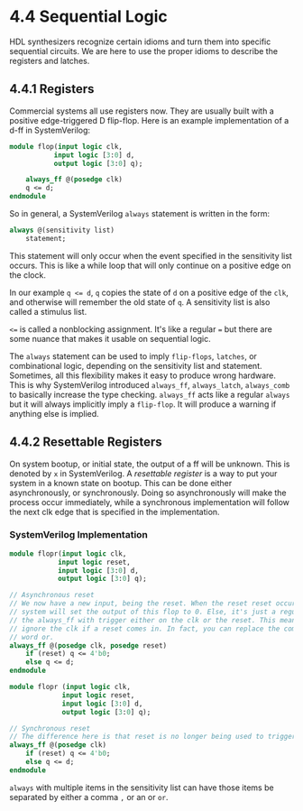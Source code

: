# 4.4 Sequential Logic

HDL synthesizers recognize certain idioms and turn them into specific sequential circuits. We are here to use the proper idioms to describe the registers and latches.

## 4.4.1 Registers

Commercial systems all use registers now. They are usually built with a positive edge-triggered D flip-flop. Here is an example implementation of a d-ff in SystemVerilog:

```SystemVerilog
module flop(input logic clk,
           input logic [3:0] d,
           output logic [3:0] q);

    always_ff @(posedge clk)
    q <= d;
endmodule
```

So in general, a SystemVerilog `always` statement is written in the form:

```SystemVerilog
always @(sensitivity list)
    statement;
```

This statement will only occur when the event specified in the sensitivity list occurs. This is like a while loop that will only continue on a positive edge on the clock.

In our example `q <= d`, `q` copies the state of `d` on a positive edge of the `clk`, and otherwise will remember the old state of `q`. A sensitivity list is also called a stimulus list.

`<=` is called a nonblocking assignment. It's like a regular `=` but there are some nuance that makes it usable on sequential logic.

The `always` statement can be used to imply `flip-flops`, `latches`, or combinational logic, depending on the sensitivity list and statement. Sometimes, all this flexibility makes it easy to produce wrong hardware. This is why SystemVerilog introduced `always_ff`, `always_latch`, `always_comb` to basically increase the type checking. `always_ff` acts like a regular `always` but it will always implicitly imply a `flip-flop`. It will produce a warning if anything else is implied.

## 4.4.2 Resettable Registers

On system bootup, or initial state, the output of a ff will be unknown. This is denoted by `x` in SystemVerilog. A *resettable register* is a way to put your system in a known state on bootup. This can be done either asynchronously, or synchronously. Doing so asynchronously will make the process occur immediately, while a synchronous implementation will follow the next clk edge that is specified in the implementation.

### SystemVerilog Implementation

```SystemVerilog
module flopr(input logic clk,
            input logic reset,
            input logic [3:0] d,
            output logic [3:0] q);

// Asynchronous reset
// We now have a new input, being the reset. When the reset reset occurs, then the
// system will set the output of this flop to 0. Else, it's just a regular flop. So
// the always_ff with trigger either on the clk or the reset. This means it could
// ignore the clk if a reset comes in. In fact, you can replace the comma with the
// word or.
always_ff @(posedge clk, posedge reset)
    if (reset) q <= 4'b0;
    else q <= d;
endmodule

module flopr (input logic clk,
             input logic reset,
             input logic [3:0] d,
             output logic [3:0] q);

// Synchronous reset
// The difference here is that reset is no longer being used to trigger the action.
always_ff @(posedge clk)
    if (reset) q <= 4'b0;
    else q <= d;
endmodule
```

`always` with multiple items in the sensitivity list can have those items be separated by either a comma `,` or an or `or`.